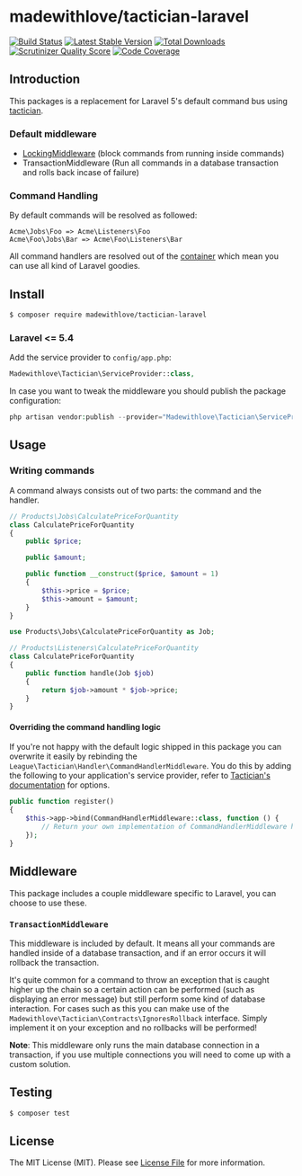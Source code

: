 # madewithlove/tactician-laravel

[![Build Status](http://img.shields.io/travis/madewithlove/tactician-laravel.svg?style=flat-square)](https://travis-ci.org/madewithlove/tactician-laravel)
[![Latest Stable Version](http://img.shields.io/packagist/v/madewithlove/tactician-laravel.svg?style=flat-square)](https://packagist.org/packages/madewithlove/tactician-laravel)
[![Total Downloads](http://img.shields.io/packagist/dt/madewithlove/tactician-laravel.svg?style=flat-square)](https://packagist.org/packages/madewithlove/tactician-laravel)
[![Scrutinizer Quality Score](http://img.shields.io/scrutinizer/g/madewithlove/tactician-laravel.svg?style=flat-square)](https://scrutinizer-ci.com/g/madewithlove/tactician-laravel)
[![Code Coverage](http://img.shields.io/scrutinizer/coverage/g/madewithlove/tactician-laravel.svg?style=flat-square)](https://scrutinizer-ci.com/g/madewithlove/tactician-laravel)

## Introduction

This packages is a replacement for Laravel 5's default command bus using [tactician](http://tactician.thephpleague.com).

### Default middleware

- [LockingMiddleware](http://tactician.thephpleague.com/plugins/locking-middleware/) (block commands from running inside commands)
- TransactionMiddleware (Run all commands in a database transaction and rolls back incase of failure)

### Command Handling

By default commands will be resolved as followed:

```
Acme\Jobs\Foo => Acme\Listeners\Foo
Acme\Foo\Jobs\Bar => Acme\Foo\Listeners\Bar
```

All command handlers are resolved out of the [container](http://laravel.com/docs/5.2/container) which mean you can use all kind of Laravel goodies.

## Install

``` bash
$ composer require madewithlove/tactician-laravel
```

### Laravel <= 5.4

Add the service provider to `config/app.php`:

```php
Madewithlove\Tactician\ServiceProvider::class,
```

In case you want to tweak the middleware you should publish the package configuration:

```php
php artisan vendor:publish --provider="Madewithlove\Tactician\ServiceProvider"
```

## Usage

### Writing commands

A command always consists out of two parts: the command and the handler.

```php
// Products\Jobs\CalculatePriceForQuantity
class CalculatePriceForQuantity
{
    public $price;

    public $amount;

    public function __construct($price, $amount = 1)
    {
        $this->price = $price;
        $this->amount = $amount;
    }
}

use Products\Jobs\CalculatePriceForQuantity as Job;

// Products\Listeners\CalculatePriceForQuantity
class CalculatePriceForQuantity
{
    public function handle(Job $job)
    {
        return $job->amount * $job->price;
    }
}
```

#### Overriding the command handling logic

If you're not happy with the default logic shipped in this package you can overwrite it easily by
rebinding the  `League\Tactician\Handler\CommandHandlerMiddleware`. You do this by adding the following to your
application's service provider, refer to [Tactician's documentation](http://tactician.thephpleague.com/tweaking-tactician/)
for options.

```php
public function register()
{
    $this->app->bind(CommandHandlerMiddleware::class, function () {
        // Return your own implementation of CommandHandlerMiddleware here.
    });
}
```

## Middleware

This package includes a couple middleware specific to Laravel, you can choose to use these.

### `TransactionMiddleware`

This middleware is included by default. It means all your commands are handled inside of a database transaction, and
if an error occurs it will rollback the transaction.

It's quite common for a command to throw an exception that is caught higher up the chain so a certain action can be performed
(such as displaying an error message) but still perform some kind of database interaction. For cases such as this you can make use of
the `Madewithlove\Tactician\Contracts\IgnoresRollback` interface. Simply implement it on your exception and no rollbacks will be performed!

__Note__: This middleware only runs the main database connection in a transaction, if you use multiple connections you will need
to come up with a custom solution.

## Testing

``` bash
$ composer test
```

## License

The MIT License (MIT). Please see [License File](LICENSE.md) for more information.

